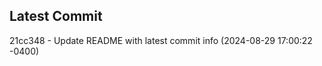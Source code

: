 
## Latest Commit
21cc348 - Update README with latest commit info (2024-08-29 17:00:22 -0400) <Yunxi-Zhou>
